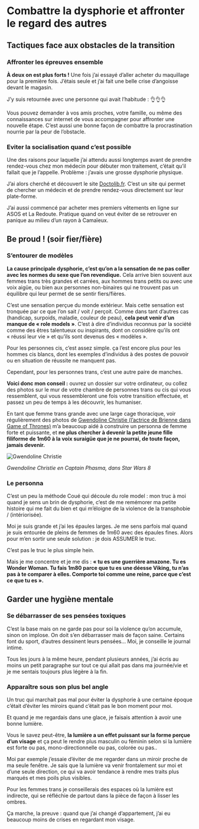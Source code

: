 # Combattre la dysphorie et affronter le regard des autres

## Tactiques face aux obstacles de la transition

### Affronter les épreuves ensemble

**À deux on est plus forts !** Une fois j’ai essayé d’aller acheter du maquillage pour la première fois. J’étais seule et j’ai fait une belle crise d’angoisse devant le magasin.

J’y suis retournée avec une personne qui avait l’habitude : 👌👌👌

Vous pouvez demander à vos amis proches, votre famille, ou même des connaissances sur internet de vous accompagner pour affronter une nouvelle étape. C’est aussi une bonne façon de combattre la procrastination nourrie par la peur de l’obstacle.

### Eviter la socialisation quand c’est possible

Une des raisons pour laquelle j’ai attendu aussi longtemps avant de prendre rendez-vous chez mon médecin pour débuter mon traitement, c’était qu’il fallait que je l’appelle. Problème : j’avais une grosse dysphorie physique.

J’ai alors cherché et découvert le site [Doctolib.fr](https://www.doctolib.fr/). C’est un site qui permet de chercher un médecin et de prendre rendez-vous directement sur leur plate-forme.

J’ai aussi commencé par acheter mes premiers vêtements en ligne sur ASOS et La Redoute. Pratique quand on veut éviter de se retrouver en panique au milieu d’un rayon à Camaïeux.

## Be proud ! (soir fier/fière)

### S’entourer de modèles

**La cause principale dysphorie, c’est qu’on a la sensation de ne pas coller avec les normes du sexe que l’on revendique.** Cela arrive bien souvent aux femmes trans très grandes et carrées, aux hommes trans petits ou avec une voix aigüe, ou bien aux personnes non-binaires qui ne trouvent pas un équilibre qui leur permet de se sentir fiers/fières.

C’est une sensation perçue du monde extérieur. Mais cette sensation est tronquée par ce que l’on sait / voit / perçoit. Comme dans tant d’autres cas (handicap, surpoids, maladie, couleur de peau), **cela peut venir d’un manque de « role models »**. C’est à dire d’individus reconnus par la société comme des êtres talentueux ou inspirants, dont on considère qu’ils ont « réussi leur vie » et qu’ils sont devenus des « modèles ».

Pour les personnes cis, c’est assez simple. ça l’est encore plus pour les hommes cis blancs, dont les exemples d’individus à des postes de pouvoir ou en situation de réussite ne manquent pas.

Cependant, pour les personnes trans, c’est une autre paire de manches.

**Voici donc mon conseil :** ouvrez un dossier sur votre ordinateur, ou collez des photos sur le mur de votre chambre de personnes trans ou cis qui vous ressemblent, qui vous ressembleront une fois votre transition effectuée, et passez un peu de temps à les découvrir, les humaniser.

En tant que femme trans grande avec une large cage thoracique, voir régulièrement des photos de [Gwendoline Christie (l’actrice de Brienne dans Game of Thrones)](https://fr.wikipedia.org/wiki/Gwendoline_Christie) m’a beaucoup aidé à construire un personna de femme forte et puissante, et **ne plus chercher à devenir la petite jeune fille filiforme de 1m60 à la voix suraigüe que je ne pourrai, de toute façon, jamais devenir.**

![Gwendoline Christie](http://wikitrans.co/wp-content/uploads/2018/09/crop2_gwendoline-phasma-1.jpg)

  
_Gwendoline Christie en Captain Phasma, dans Star Wars 8_

### Le personna

C’est un peu la méthode Coué qui découle du role model : mon truc à moi quand je sens un brin de dysphorie, c’est de me remémorer ma petite histoire qui me fait du bien et qui m’éloigne de la violence de la transphobie / (intériorisée).

Moi je suis grande et j’ai les épaules larges. Je me sens parfois mal quand je suis entourée de pleins de femmes de 1m60 avec des épaules fines. Alors pour m’en sortir une seule solution : je dois ASSUMER le truc.

C’est pas le truc le plus simple hein.

Mais je me concentre et je me dis : **« tu es une guerrière amazone. Tu es Wonder Woman. Tu fais 1m80 parce que tu es une déesse Viking, tu n’as pas à te comparer à elles. Comporte toi comme une reine, parce que c’est ce que tu es ».**

## Garder une hygiène mentale

### Se débarrasser de ses pensées toxiques

C’est la base mais on ne garde pas pour soi la violence qu’on accumule, sinon on implose. On doit s’en débarrasser mais de façon saine. Certains font du sport, d’autres dessinent leurs pensées… Moi, je conseille le journal intime.

Tous les jours à la même heure, pendant plusieurs années, j’ai écris au moins un petit paragraphe sur tout ce qui allait pas dans ma journée/vie et je me sentais toujours plus légère à la fin.

### Apparaître sous son plus bel angle

Un truc qui marchait pas mal pour éviter la dysphorie à une certaine époque c’était d’éviter les miroirs quand c’était pas le bon moment pour moi.

Et quand je me regardais dans une glace, je faisais attention à avoir une bonne lumière.

Vous le savez peut-être, **la lumière a un effet puissant sur la forme perçue d’un visage** et ça peut le rendre plus masculin ou féminin selon si la lumière est forte ou pas, mono-directionnelle ou pas, colorée ou pas..

Moi par exemple j’essaie d’éviter de me regarder dans un miroir proche de ma seule fenêtre. Je sais que la lumière va venir frontalement sur moi et d’une seule direction, ce qui va avoir tendance à rendre mes traits plus marqués et mes poils plus visibles.

Pour les femmes trans je conseillerais des espaces où la lumière est indirecte, qui se réfléchie de partout dans la pièce de façon à lisser les ombres.

Ça marche, la preuve : quand que j’ai changé d’appartement, j’ai eu beaucoup moins de crises en regardant mon visage.